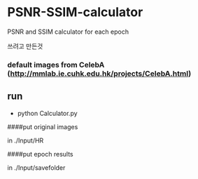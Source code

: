 # PSNR-SSIM-calculator

PSNR and SSIM calculator for each epoch

쓰려고 만든것 


### default images from CelebA (http://mmlab.ie.cuhk.edu.hk/projects/CelebA.html)

 
 
 ## run
 
 * python Calculator.py
 
 
 ####put original images 
 
 in ./Input/HR
 
 ####put epoch results 
 
 in ./Input/savefolder
 
 



